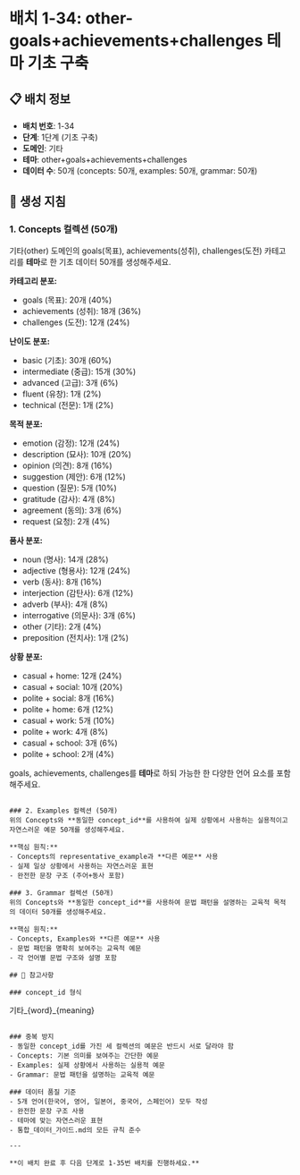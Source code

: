# 배치 1-34: other-goals+achievements+challenges 테마 기초 구축

## 📋 배치 정보
- **배치 번호**: 1-34
- **단계**: 1단계 (기초 구축)
- **도메인**: 기타
- **테마**: other+goals+achievements+challenges
- **데이터 수**: 50개 (concepts: 50개, examples: 50개, grammar: 50개)

## 🎯 생성 지침

### 1. Concepts 컬렉션 (50개)
기타(other) 도메인의 goals(목표), achievements(성취), challenges(도전) 카테고리를 **테마**로 한 기초 데이터 50개를 생성해주세요.

**카테고리 분포:**
- goals (목표): 20개 (40%)
- achievements (성취): 18개 (36%)
- challenges (도전): 12개 (24%)

**난이도 분포:**
- basic (기초): 30개 (60%)
- intermediate (중급): 15개 (30%)
- advanced (고급): 3개 (6%)
- fluent (유창): 1개 (2%)
- technical (전문): 1개 (2%)

**목적 분포:**
- emotion (감정): 12개 (24%)
- description (묘사): 10개 (20%)
- opinion (의견): 8개 (16%)
- suggestion (제안): 6개 (12%)
- question (질문): 5개 (10%)
- gratitude (감사): 4개 (8%)
- agreement (동의): 3개 (6%)
- request (요청): 2개 (4%)

**품사 분포:**
- noun (명사): 14개 (28%)
- adjective (형용사): 12개 (24%)
- verb (동사): 8개 (16%)
- interjection (감탄사): 6개 (12%)
- adverb (부사): 4개 (8%)
- interrogative (의문사): 3개 (6%)
- other (기타): 2개 (4%)
- preposition (전치사): 1개 (2%)

**상황 분포:**
- casual + home: 12개 (24%)
- casual + social: 10개 (20%)
- polite + social: 8개 (16%)
- polite + home: 6개 (12%)
- casual + work: 5개 (10%)
- polite + work: 4개 (8%)
- casual + school: 3개 (6%)
- polite + school: 2개 (4%)

goals, achievements, challenges를 **테마**로 하되 가능한 한 다양한 언어 요소를 포함해주세요.

```

### 2. Examples 컬렉션 (50개)
위의 Concepts와 **동일한 concept_id**를 사용하여 실제 상황에서 사용하는 실용적이고 자연스러운 예문 50개를 생성해주세요.

**핵심 원칙:**
- Concepts의 representative_example과 **다른 예문** 사용
- 실제 일상 상황에서 사용하는 자연스러운 표현
- 완전한 문장 구조 (주어+동사 포함)

### 3. Grammar 컬렉션 (50개)
위의 Concepts와 **동일한 concept_id**를 사용하여 문법 패턴을 설명하는 교육적 목적의 데이터 50개를 생성해주세요.

**핵심 원칙:**
- Concepts, Examples와 **다른 예문** 사용
- 문법 패턴을 명확히 보여주는 교육적 예문
- 각 언어별 문법 구조와 설명 포함

## 📝 참고사항

### concept_id 형식
```
기타_{word}_{meaning}
```

### 중복 방지
- 동일한 concept_id를 가진 세 컬렉션의 예문은 반드시 서로 달라야 함
- Concepts: 기본 의미를 보여주는 간단한 예문
- Examples: 실제 상황에서 사용하는 실용적 예문  
- Grammar: 문법 패턴을 설명하는 교육적 예문

### 데이터 품질 기준
- 5개 언어(한국어, 영어, 일본어, 중국어, 스페인어) 모두 작성
- 완전한 문장 구조 사용
- 테마에 맞는 자연스러운 표현
- 통합_데이터_가이드.md의 모든 규칙 준수

---

**이 배치 완료 후 다음 단계로 1-35번 배치를 진행하세요.**